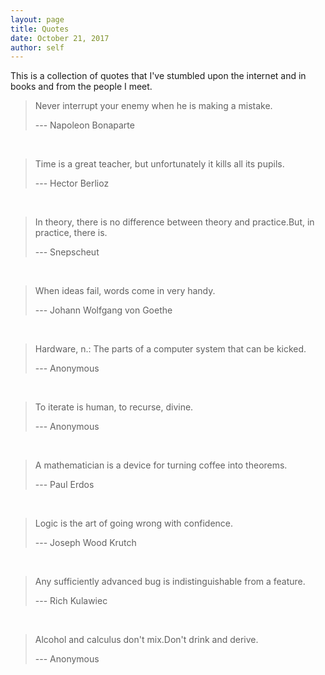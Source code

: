 ```yaml
---
layout: page
title: Quotes
date: October 21, 2017
author: self
---
```


This is a collection of quotes that I've stumbled upon the internet and in books and from the people I meet.

> Never interrupt your enemy when he is making a mistake.
>
> --- Napoleon Bonaparte

<br/>

> Time is a great teacher, but unfortunately it kills all its pupils.
>
> --- Hector Berlioz

<br/>

> In theory, there is no difference between theory and practice.But, in practice, there is. 
>
> --- Snepscheut

<br/>

> When ideas fail, words come in very handy.
>
> --- Johann Wolfgang von Goethe

<br/>

> Hardware, n.: The parts of a computer system that can be kicked.
>
> --- Anonymous

<br/>

> To iterate is human, to recurse, divine.
>
> --- Anonymous

<br/>

> A mathematician is a device for turning coffee into theorems.
>
> --- Paul Erdos

<br/>

> Logic is the art of going wrong with confidence.
>
> --- Joseph Wood Krutch

<br/>

> Any sufficiently advanced bug is indistinguishable from a feature.
>
> --- Rich Kulawiec

<br/>

> Alcohol and calculus don't mix.Don't drink and derive.
>
> --- Anonymous
